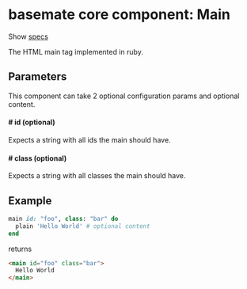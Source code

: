 # basemate core component: Main

Show [specs](../../spec/usage/components/main_spec.rb)

The HTML main tag implemented in ruby.

## Parameters

This component can take 2 optional configuration params and optional content.

#### # id (optional)
Expects a string with all ids the main should have.

#### # class (optional)
Expects a string with all classes the main should have.

## Example

```ruby
main id: "foo", class: "bar" do
  plain 'Hello World' # optional content
end
```

returns

```html
<main id="foo" class="bar">
  Hello World
</main>
```
